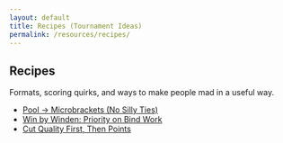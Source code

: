 ```yaml
---
layout: default
title: Recipes (Tournament Ideas)
permalink: /resources/recipes/
---
```


<section class="deco-card">
  <span class="corner tl"></span><span class="corner tr"></span>
  <span class="corner bl"></span><span class="corner br"></span>
  <h2>Recipes</h2>
  <p>Formats, scoring quirks, and ways to make people mad in a useful way.</p>
  <ul class="post-list">
    <li><a class="post-link" href="#">Pool → Microbrackets (No Silly Ties)</a></li>
    <li><a class="post-link" href="#">Win by Winden: Priority on Bind Work</a></li>
    <li><a class="post-link" href="#">Cut Quality First, Then Points</a></li>
  </ul>
</section>
